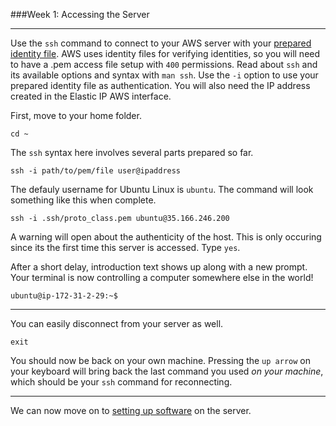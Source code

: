 ###Week 1: Accessing the Server

-----

Use the `ssh` command to connect to your AWS server with your [prepared identity file](identityfile.md). AWS uses identity files for verifying identities, so you will need to have a .pem access file setup with `400` permissions. Read about `ssh` and its available options and syntax with  `man ssh`. Use the `-i` option to use your prepared identity file as authentication. You will also need the IP address created in the Elastic IP AWS interface.

First, move to your home folder.

`cd ~`

The `ssh` syntax here involves several parts prepared so far.

`ssh -i path/to/pem/file user@ipaddress`

The defauly username for Ubuntu Linux is `ubuntu`. The command will look something like this when complete.

`ssh -i .ssh/proto_class.pem ubuntu@35.166.246.200`

A warning will open about the authenticity of the host. This is only occuring since its the first time this server is accessed. Type `yes`.

After a short delay, introduction text shows up along with a new prompt. Your terminal is now controlling a computer somewhere else in the world!

`ubuntu@ip-172-31-2-29:~$`

-----

You can easily disconnect from your server as well.

`exit`

You should now be back on your own machine. Pressing the `up arrow` on your keyboard will bring back the last command you used *on your machine*, which should be your `ssh` command for reconnecting.

-----

We can now move on to [setting up software](lampinstall.md) on the server.
